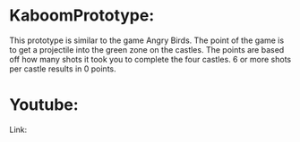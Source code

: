 # KaboomPrototype:
This prototype is similar to the game Angry Birds. The point of the game is to get a projectile into the green zone on the castles. The points are based off how many shots it took you to complete the four castles. 6 or more shots per castle results in 0 points.

# Youtube:
Link:
